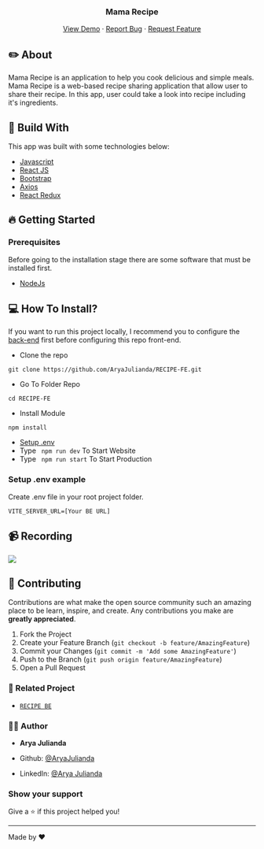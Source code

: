 <!-- <div id="top"></div> -->

<!-- PROJECT LOGO -->
<!-- <br /> -->
<div align="center">
  <h3 align="center">Mama Recipe</h3>

  <p align="center">
    <a href="https://mama-recipe.pages.dev/">View Demo</a>
    ·
    <a href="https://github.com/AryaJulianda/RECIPE-FE/issues">Report Bug</a>
    ·
    <a href="https://github.com/AryaJulianda/RECIPE-FE/issues">Request Feature</a>
  </p>
</div>



<!-- ABOUT THE PROJECT -->

## ✏️ About
Mama Recipe is an application to help you cook delicious and simple meals. Mama Recipe is a web-based recipe sharing application that allow user to share their recipe. In this app, user could take a look into recipe including it's ingredients.

## 🔖 Build With
This app was built with some technologies below:

- [Javascript](https://www.javascript.com/)
- [React JS](https://nextjs.org)
- [Bootstrap](https://www.npmjs.com/package/bootstrap)
- [Axios](https://axios-http.com/)
- [React Redux](https://react-redux.js.org/introduction/getting-started)

## 🔥 Getting Started

### Prerequisites

Before going to the installation stage there are some software that must be installed first.

- [NodeJs](https://nodejs.org/en/download/)


## 💻 How To Install?

If you want to run this project locally, I recommend you to configure the [back-end](https://github.com/AryaJulianda/RECIPE-BE) first before configuring this repo front-end.

- Clone the repo

```
git clone https://github.com/AryaJulianda/RECIPE-FE.git
```

- Go To Folder Repo

```
cd RECIPE-FE
```

- Install Module

```
npm install
```

- <a href="#setup-env">Setup .env</a>
- Type ` npm run dev` To Start Website
- Type ` npm run start` To Start Production

### Setup .env example

Create .env file in your root project folder.

```
VITE_SERVER_URL=[Your BE URL]

```

## 📹 Recording
![](https://github.com/AryaJulianda/RECIPE-FE/blob/main/demo_mama_recipe.gif)

## 🍻 Contributing

Contributions are what make the open source community such an amazing place to be learn, inspire, and create. Any contributions you make are **greatly appreciated**.

1. Fork the Project
2. Create your Feature Branch (`git checkout -b feature/AmazingFeature`)
3. Commit your Changes (`git commit -m 'Add some AmazingFeature'`)
4. Push to the Branch (`git push origin feature/AmazingFeature`)
5. Open a Pull Request


### 🚀 Related Project

* [`RECIPE BE`](https://github.com/AryaJulianda/RECIPE-BE)


### 👨‍💻 Author

* **Arya Julianda**

* Github: [@AryaJulianda](https://github.com/AryaJulianda)
* LinkedIn: [@Arya Julianda](https://www.linkedin.com/in/aryajulianda)

### Show your support

Give a ⭐️ if this project helped you!

***
Made by ❤️ 
